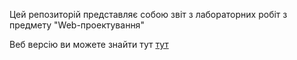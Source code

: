 Цей репозиторій представляє собою звіт з лабораторних робіт з предмету "Web-проектування"

Веб версію ви можете знайти тут [тут]("https://labs-raport.netlify.app/")
